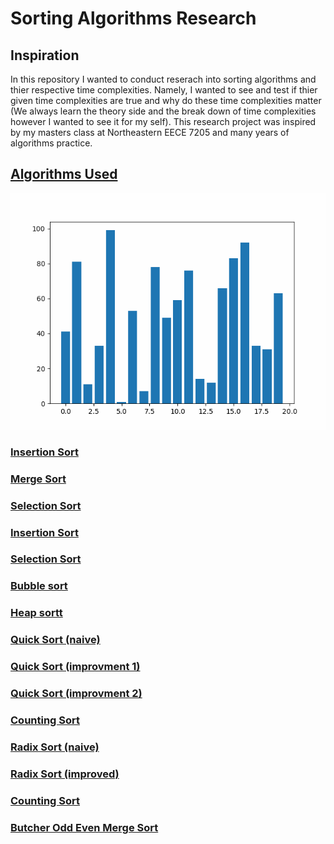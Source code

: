 ﻿# Sorting Algorithms Research

## Inspiration
In this repository I wanted to conduct reserach into sorting algorithms and thier respective time complexities. Namely, I wanted to see and test if thier given time complexities are true and why do these time complexities matter (We always learn the theory side and the break down of time complexities however I wanted to see it for my self). This research project was inspired by my masters class at Northeastern EECE 7205 and many years of algorithms practice.

## <ins>Algorithms Used<ins>

![Insertion Sort demo](gifs/insertion_sort_animation.gif)

### <ins>Insertion Sort<ins>

### <ins>Merge Sort<ins>

### <ins>Selection Sort<ins>

### <ins>Insertion Sort<ins>

### <ins>Selection Sort<ins>

### <ins>Bubble sort<ins>

### <ins>Heap sortt<ins>

### <ins>Quick Sort (naive)<ins>

### <ins>Quick Sort (improvment 1)<ins>

### <ins>Quick Sort (improvment 2)<ins>

### <ins>Counting Sort<ins>

### <ins>Radix Sort (naive)<ins>

### <ins>Radix Sort (improved)<ins>

### <ins>Counting Sort<ins>

### <ins>Butcher Odd Even Merge Sort<ins>

